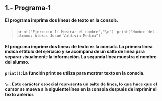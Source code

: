 ## 1.- Programa-1
#### El programa imprime dos líneas de texto en la consola.
> ```print("Ejercicio 1: Mostrar el nombre","\n") ```
> ```print("Nombre del alumno: Alexis Josué Valdivia Medina")```
#### El programa imprime dos líneas de texto en la consola. La primera línea indica el título del ejercicio y se acompaña de un salto de línea para separar visualmente la información. La segunda línea muestra el nombre del alumno.
#### ```print()```: La función print se utiliza para mostrar texto en la consola.
#### ```\n```: Este carácter especial representa un salto de línea, lo que hace que el cursor se mueva a la siguiente línea en la consola después de imprimir el texto anterior.
